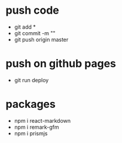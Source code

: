 # push code
* git add *
* git commit -m ""
* git push origin master

# push on github pages
* git run deploy

# packages
* npm i react-markdown
* npm i remark-gfm
* npm i prismjs